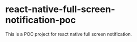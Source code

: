 # react-native-full-screen-notification-poc
This is a POC project for react native full screen notification.
